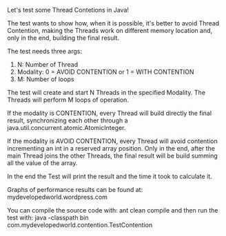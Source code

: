 Let's test some Thread Contetions in Java!

The test wants to show how, when it is possible, it's better to avoid Thread Contention,
making the Threads work on different memory location and, only in the end, building the final result.
 
The test needs three args:
1) N: Number of Thread
2) Modality: 0 = AVOID CONTENTION or 1 = WITH CONTENTION
3) M: Number of loops
 
The test will create and start N Threads in the specified Modality.
The Threads will perform M loops of operation.

If the modality is CONTENTION, every Thread will build directly the final result, synchronizing each other
through a java.util.concurrent.atomic.AtomicInteger.

If the modality is AVOID CONTENTION, every Thread will avoid contention incrementing an int
in a reserved array position. Only in the end, after the main Thread joins the other Threads,
the final result will be build summing all the value of the array.

In the end the Test will print the result and the time it took to calculate it.

Graphs of performance results can be found at: mydevelopedworld.wordpress.com

You can compile the source code with: ant clean compile
and then run the test with: java -classpath bin com.mydevelopedworld.contention.TestContention


